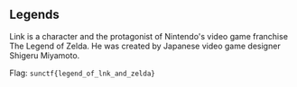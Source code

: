 ## Legends

Link is a character and the protagonist of Nintendo's video game franchise The Legend of Zelda. He was created by Japanese video game designer Shigeru Miyamoto.

Flag: `sunctf{legend_of_lnk_and_zelda}`
